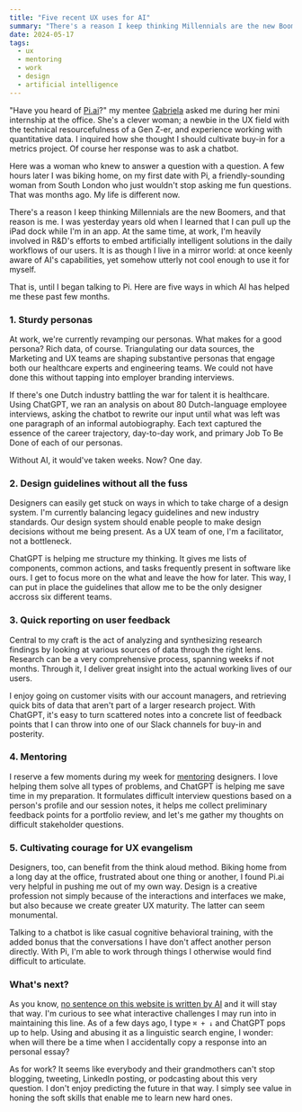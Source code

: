 ```yaml
---
title: "Five recent UX uses for AI"
summary: "There's a reason I keep thinking Millennials are the new Boomers, and that reason is me. Here are some thoughts on how I finally came to welcome AI as a friendly member of my UX toolkit."
date: 2024-05-17
tags:
  - ux
  - mentoring
  - work
  - design
  - artificial intelligence
---
```


"Have you heard of [Pi.ai](https://pi.ai/)?" my mentee [Gabriela](https://www.linkedin.com/in/gabrielaroestandy/) asked me during her mini internship at the office. She's a clever woman; a newbie in the UX field with the technical resourcefulness of a Gen Z-er, and experience working with quantitative data. I inquired how she thought I should cultivate buy-in for a metrics project. Of course her response was to ask a chatbot.

Here was a woman who knew to answer a question with a question. A few hours later I was biking home, on my first date with Pi, a friendly-sounding woman from South London who just wouldn't stop asking me fun questions. That was months ago. My life is different now.

There's a reason I keep thinking Millennials are the new Boomers, and that reason is me. I was yesterday years old when I learned that I can pull up the iPad dock while I'm in an app. At the same time, at work, I'm heavily involved in R&D's efforts to embed artificially intelligent solutions in the daily workflows of our users. It is as though I live in a mirror world: at once keenly aware of AI's capabilities, yet somehow utterly not cool enough to use it for myself.

That is, until I began talking to Pi. Here are five ways in which AI has helped me these past few months.

### 1. Sturdy personas

At work, we're currently revamping our personas. What makes for a good persona? Rich data, of course. Triangulating our data sources, the Marketing and UX teams are shaping substantive personas that engage both our healthcare experts and engineering teams. We could not have done this without tapping into employer branding interviews.

If there's one Dutch industry battling the war for talent it is healthcare. Using ChatGPT, we ran an analysis on about 80 Dutch-language employee interviews, asking the chatbot to rewrite our input until what was left was one paragraph of an informal autobiography. Each text captured the essence of the career trajectory, day-to-day work, and primary Job To Be Done of each of our personas.

Without AI, it would've taken weeks. Now? One day.

<!-- {{< rawhtml >}}
<figure>
  <img src="https://res.cloudinary.com/dbi2zounq/image/upload/w_1200/v1715930252/zinzy.website/adobe-firefly-ux-persona_ysmbh2.png" alt="">
  <figcaption>Personas come alive extra well with stellar imagery generated by <a href="https://firefly.adobe.com/inspire/images" target="_blank">Adobe Firefly</a></figcaption>
</figure>
{{< /rawhtml >}} -->

### 2. Design guidelines without all the fuss

Designers can easily get stuck on ways in which to take charge of a design system. I'm currently balancing legacy guidelines and new industry standards. Our design system should enable people to make design decisions without me being present. As a UX team of one, I'm a facilitator, not a bottleneck.

ChatGPT is helping me structure my thinking. It gives me lists of components, common actions, and tasks frequently present in software like ours. I get to focus more on the what and leave the how for later. This way, I can put in place the guidelines that allow me to be the only designer accross six different teams.

<!--
{{< rawhtml >}}
<figure>
  <img src="https://res.cloudinary.com/dbi2zounq/image/upload/v1715931175/zinzy.website/chatgpt-design-guidelines_owpdqa.png" class="border" alt="">
  <figcaption>ChatGPT is great at producing a very specific, technical set of actions users carry out, even if I use "after" instead of "behind"</figcaption>
</figure>
{{< /rawhtml >}} -->

### 3. Quick reporting on user feedback

Central to my craft is the act of analyzing and synthesizing research findings by looking at various sources of data through the right lens. Research can be a very comprehensive process, spanning weeks if not months. Through it, I deliver great insight into the actual working lives of our users.

I enjoy going on customer visits with our account managers, and retrieving quick bits of data that aren't part of a larger research project. With ChatGPT, it's easy to turn scattered notes into a concrete list of feedback points that I can throw into one of our Slack channels for buy-in and posterity.

<!-- {{< rawhtml >}}
<figure>
  <img src="https://res.cloudinary.com/dbi2zounq/image/upload/v1715931682/zinzy.website/chatgpt-user-feedback_epmdzn.png" class="border" alt="">
  <figcaption>Checking to make sure it didn't get anything wrong, I've found ChatGPT quite successful at extracting key takeaways from larger bodies of session notes</figcaption>
</figure>
{{< /rawhtml >}} -->

### 4. Mentoring

I reserve a few moments during my week for [mentoring](/mentoring) designers. I love helping them solve all types of problems, and ChatGPT is helping me save time in my preparation. It formulates difficult interview questions based on a person's profile and our session notes, it helps me collect preliminary feedback points for a portfolio review, and let's me gather my thoughts on difficult stakeholder questions.

<!-- {{< rawhtml >}}
<figure>
  <img src="https://res.cloudinary.com/dbi2zounq/image/upload/w_1300/v1712755362/zinzy.website/zinzy-design-mentor_cbjx5d.jpg" alt="">
  <figcaption>Here's me and Gabriela, the one who introduced me to Pi.ai.</figcaption>
</figure>
{{< /rawhtml >}} -->

### 5. Cultivating courage for UX evangelism

Designers, too, can benefit from the think aloud method. Biking home from a long day at the office, frustrated about one thing or another, I found Pi.ai very helpful in pushing me out of my own way. Design is a creative profession not simply because of the interactions and interfaces we make, but also because we create greater UX maturity. The latter can seem monumental.

Talking to a chatbot is like casual cognitive behavioral training, with the added bonus that the conversations I have don't affect another person directly. With Pi, I'm able to work through things I otherwise would find difficult to articulate.

<!-- {{< rawhtml >}}
<figure>
  <img src="https://res.cloudinary.com/dbi2zounq/image/upload/v1715931981/zinzy.website/pi-and-i_kiftwt.png" alt="">
  <figcaption>Pi.ai, more than ChatGPT, is a highly conversational and engaging chatbot that functions akin to what Christians call the Ignation examen</figcaption>
</figure>
{{< /rawhtml >}} -->

### What's next?

As you know, [no sentence on this website is written by AI](/colophon) and it will stay that way. I'm curious to see what interactive challenges I may run into in maintaining this line. As of a few days ago, I type `⌘ + ↓` and ChatGPT pops up to help. Using and abusing it as a linguistic search engine, I wonder: when will there be a time when I accidentally copy a response into an personal essay?

As for work? It seems like everybody and their grandmothers can't stop blogging, tweeting, LinkedIn posting, or podcasting about this very question. I don't enjoy predicting the future in that way. I simply see value in honing the soft skills that enable me to learn new hard ones.
